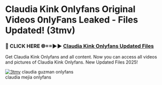 # Claudia Kink Onlyfans Original Videos 0nlyFans Leaked - Files Updated! (3tmv)

<h3>🔴 CLICK HERE 🌐==►► <a href="https://tinyurl.com/2jnfzry5" rel="nofollow">Claudia Kink Onlyfans Updated Files</a></h3>

Get Claudia Kink Onlyfans and all content. Now you can access all videos and pictures of Claudia Kink Onlyfans. New Updated Files 2025!

[![3tmv](https://i.imgur.com/GyGTBgg.gif)](https://tinyurl.com/2jnfzry5)
claudia guzman onlyfans<br>
claudia mejia onlyfans